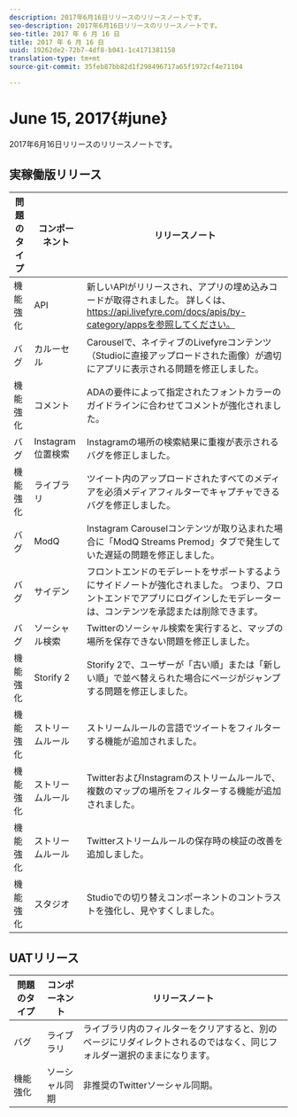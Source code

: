 ```yaml
---
description: 2017年6月16日リリースのリリースノートです。
seo-description: 2017年6月16日リリースのリリースノートです。
seo-title: 2017 年 6 月 16 日
title: 2017 年 6 月 16 日
uuid: 19262de2-72b7-4df8-b041-1c4171381158
translation-type: tm+mt
source-git-commit: 35feb87bb82d1f298496717a65f1972cf4e71104

---
```



# June 15, 2017{#june}

2017年6月16日リリースのリリースノートです。

## 実稼働版リリース

| **問題のタイプ** | **コンポーネント** | **リリースノート** |
|---|---|---|
| 機能強化 | API | 新しいAPIがリリースされ、アプリの埋め込みコードが取得されました。 詳しくは、https://api.livefyre.com/docs/apis/by-category/appsを参照してください。 |
| バグ | カルーセル | Carouselで、ネイティブのLivefyreコンテンツ（Studioに直接アップロードされた画像）が適切にアプリに表示される問題を修正しました。 |
| 機能強化 | コメント | ADAの要件によって指定されたフォントカラーのガイドラインに合わせてコメントが強化されました。 |
| バグ | Instagram位置検索 | Instagramの場所の検索結果に重複が表示されるバグを修正しました。 |
| 機能強化 | ライブラリ | ツイート内のアップロードされたすべてのメディアを必須メディアフィルターでキャプチャできるバグを修正しました。 |
| バグ | ModQ | Instagram Carouselコンテンツが取り込まれた場合に「ModQ Streams Premod」タブで発生していた遅延の問題を修正しました。 |
| バグ | サイデン | フロントエンドのモデレートをサポートするようにサイドノートが強化されました。 つまり、フロントエンドでアプリにログインしたモデレーターは、コンテンツを承認または削除できます。 |
| バグ | ソーシャル検索 | Twitterのソーシャル検索を実行すると、マップの場所を保存できない問題を修正しました。 |
| 機能強化 | Storify 2 | Storify 2で、ユーザーが「古い順」または「新しい順」で並べ替えられた場合にページがジャンプする問題を修正しました。 |
| 機能強化 | ストリームルール | ストリームルールの言語でツイートをフィルターする機能が追加されました。 |
| 機能強化 | ストリームルール | TwitterおよびInstagramのストリームルールで、複数のマップの場所をフィルターする機能が追加されました。 |
| 機能強化 | ストリームルール | Twitterストリームルールの保存時の検証の改善を追加しました。 |
| 機能強化 | スタジオ | Studioでの切り替えコンポーネントのコントラストを強化し、見やすくしました。 |

## UATリリース

| **問題のタイプ** | **コンポーネント** | **リリースノート** |
|---|---|---|
| バグ | ライブラリ | ライブラリ内のフィルターをクリアすると、別のページにリダイレクトされるのではなく、同じフォルダー選択のままになります。 |
| 機能強化 | ソーシャル同期 | 非推奨のTwitterソーシャル同期。 |

